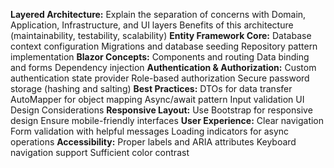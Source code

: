**Layered Architecture:**
Explain the separation of concerns with Domain, Application, Infrastructure, and UI layers
Benefits of this architecture (maintainability, testability, scalability)
**Entity Framework Core:**
Database context configuration
Migrations and database seeding
Repository pattern implementation
**Blazor Concepts:**
Components and routing
Data binding and forms
Dependency injection
**Authentication & Authorization:**
Custom authentication state provider
Role-based authorization
Secure password storage (hashing and salting)
**Best Practices:**
DTOs for data transfer
AutoMapper for object mapping
Async/await pattern
Input validation
UI Design Considerations
**Responsive Layout:**
Use Bootstrap for responsive design
Ensure mobile-friendly interfaces
**User Experience:**
Clear navigation
Form validation with helpful messages
Loading indicators for async operations
**Accessibility:**
Proper labels and ARIA attributes
Keyboard navigation support
Sufficient color contrast
